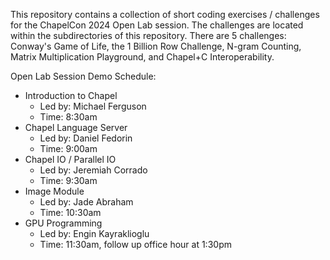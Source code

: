 This repository contains a collection of short coding exercises / challenges for the ChapelCon 2024 Open Lab session. 
The challenges are located within the subdirectories of this repository.
There are 5 challenges: Conway's Game of Life, the 1 Billion Row Challenge, N-gram Counting, Matrix Multiplication Playground, and Chapel+C Interoperability.

Open Lab Session Demo Schedule:
* Introduction to Chapel
  * Led by: Michael Ferguson
  * Time: 8:30am
* Chapel Language Server
  * Led by: Daniel Fedorin
  * Time: 9:00am
* Chapel IO / Parallel IO
  * Led by: Jeremiah Corrado
  * Time: 9:30am
* Image Module
  * Led by: Jade Abraham
  * Time: 10:30am
* GPU Programming
  * Led by: Engin Kayraklioglu
  * Time: 11:30am, follow up office hour at 1:30pm
